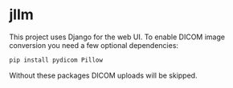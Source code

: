 # jllm

This project uses Django for the web UI. To enable DICOM image conversion you need a few optional dependencies:

```bash
pip install pydicom Pillow
```

Without these packages DICOM uploads will be skipped.
